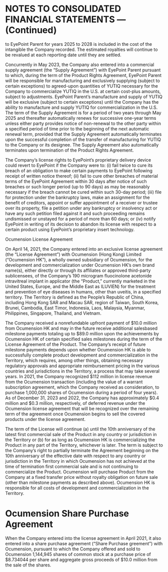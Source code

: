 # NOTES TO CONSOLIDATED FINANCIAL STATEMENTS — (Continued)

to EyePoint Parent for years 2025 to 2028 is included in the cost of the intangible the Company recorded. The estimated royalties will continue to be revalued at each reporting date until they are settled.

Concurrently in May 2023, the Company also entered into a commercial supply agreement (the “Supply Agreement”) with EyePoint Parent pursuant to which, during the term of the Product Rights Agreement, EyePoint Parent will be responsible for manufacturing and exclusively supplying (subject to certain exceptions) to agreed-upon quantities of YUTIQ necessary for the Company to commercialize YUTIQ in the U.S. at certain cost-plus amounts, subject to adjustments. EyePoint Parent’s manufacture and supply of YUTIQ will be exclusive (subject to certain exceptions) until the Company has the ability to manufacture and supply YUTIQ for commercialization in the U.S. The term of the Supply Agreement is for a period of two years through May 2025 and thereafter automatically renews for successive one-year terms unless either party provides notice of non-renewal to the other party within a specified period of time prior to the beginning of the next automatic renewal term, provided that the Supply Agreement automatically terminates upon the successful completion of the transfer of manufacturing for YUTIQ to the Company or its designee. The Supply Agreement also automatically terminates upon termination of the Product Rights Agreement.

The Company’s license rights to EyePoint’s proprietary delivery device could revert to EyePoint if the Company were to: (i) fail twice to cure its breach of an obligation to make certain payments to EyePoint following receipt of written notice thereof; (ii) fail to cure other breaches of material terms of the EyePoint Agreement within 30 days after notice of such breaches or such longer period (up to 90 days) as may be reasonably necessary if the breach cannot be cured within such 30-day period; (iii) file for protection under the bankruptcy laws, make an assignment for the benefit of creditors, appoint or suffer appointment of a receiver or trustee over its property, file a petition under any bankruptcy or insolvency act or have any such petition filed against it and such proceeding remains undismissed or unstayed for a period of more than 60 days; or (iv) notify EyePoint in writing of its decision to abandon its license with respect to a certain product using EyePoint’s proprietary insert technology.

Ocumension License Agreement

On April 14, 2021, the Company entered into an exclusive license agreement (the “License Agreement”) with Ocumension (Hong Kong) Limited (“Ocumension HK”), a wholly owned subsidiary of Ocumension, for the development and commercialization under Ocumension HK’s own brand name(s), either directly or through its affiliates or approved third-party sublicensees, of the Company’s 190 microgram fluocinolone acetonide intravitreal implant in applicator (the “Product,” currently marketed in the United States, Europe, and the Middle East as ILUVIEN) for the treatment and prevention of eye diseases in humans, other than uveitis, in a specified territory. The Territory is defined as the People’s Republic of China, including Hong Kong SAR and Macau SAR, region of Taiwan, South Korea, Brunei, Cambodia, East Timor, Indonesia, Laos, Malaysia, Myanmar, Philippines, Singapore, Thailand, and Vietnam.

The Company received a nonrefundable upfront payment of $\$ 10.0$ million from Ocumension HK and may in the future receive additional salesbased milestone payments totaling up to $\$ 89.0$ million upon the achievements by Ocumension HK of certain specified sales milestones during the term of the License Agreement of the Product. The Company’s receipt of future milestone payments depends upon whether Ocumension HK is able to successfully complete product development and commercialization in the Territory, which requires, among other things, obtaining necessary regulatory approvals and appropriate reimbursement pricing in the various countries and jurisdictions in the Territory, a process that may take several years. In 2021, the Company recognized $\$ 112$ million in license revenue from the Ocumension transaction (including the value of a warrant subscription agreement, which the Company received as consideration, to purchase 1,000,000 shares of Ocumension during a period of four years). As of December 31, 2023 and 2022, the Company has approximately $\$ 0.4$ million and $\$ 0.3$ million, respectively, of deferred revenue under the Ocumension license agreement that will be recognized over the remaining term of the agreement once Ocumension begins to sell the covered products under the license agreement.

The term of the License will continue (a) until the 10th anniversary of the latest first commercial sale of the Product in any country or jurisdiction in the Territory or (b) for as long as Ocumension HK is commercializing the Product in any part of the Territory, whichever is later. The term is subject to the Company’s right to partially terminate the Agreement beginning on the 10th anniversary of the effective date with respect to any country or jurisdiction in the Territory in which Ocumension has not achieved at the time of termination first commercial sale and is not continuing to commercialize the Product. Ocumension will purchase Product from the Company at a fixed transfer price without royalty obligation on future sale (other than milestone payments as described above). Ocumension HK is responsible for all costs of development and commercialization in the Territory.

# Ocumension Share Purchase Agreement

When the Company entered into the license agreement in April 2021, it also entered into a share purchase agreement (“Share Purchase greement”) with Ocumension, pursuant to which the Company offered and sold to Ocumension 1,144,945 shares of common stock at a purchase price of $\$ 8.734044$ per share and aggregate gross proceeds of $\$ 10.0$ million from the sale of the shares.